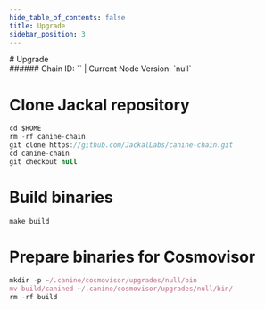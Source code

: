 ```yaml
---
hide_table_of_contents: false
title: Upgrade
sidebar_position: 3
---
```


<div class="h1-with-icon icon-jackal">
# Upgrade
</div>
###### Chain ID: `` | Current Node Version: `null`


# Clone Jackal repository
```js
cd $HOME
rm -rf canine-chain
git clone https://github.com/JackalLabs/canine-chain.git
cd canine-chain
git checkout null
 ```

# Build binaries
```js
make build
 ```

# Prepare binaries for Cosmovisor
```js
mkdir -p ~/.canine/cosmovisor/upgrades/null/bin
mv build/canined ~/.canine/cosmovisor/upgrades/null/bin/
rm -rf build
```
